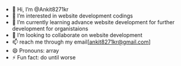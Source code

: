 - 👋 Hi, I’m @Ankit8271kr
- 👀 I’m interested in website development codings
- 🌱 I’m currently learning advance website development for further development for organistaions
- 💞️ I’m looking to collaborate on website development 
- 📫 reach me through my email[ankit8271kr@gmail.com]
- 😄 Pronouns: array
- ⚡ Fun fact: do until worse

<!---
Ankit8271kr/Ankit8271kr is a ✨ special ✨ repository because its `README.md` (this file) appears on your GitHub profile.
You can click the Preview link to take a look at your changes.
--->
